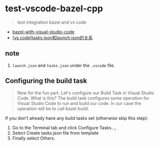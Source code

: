 # test-vscode-bazel-cpp

>test integration bazel and vs code

- [bazel-with-visual-studio-code](https://shanee.io/blog/2019/05/28/bazel-with-visual-studio-code/)
- [[vs code]tasks.json和launch.json的关系](https://segmentfault.com/a/1190000020802648)

## note

1. `launch.json` and `tasks.json` under the `.vscode` file.

## Configuring the build task

>Now for the fun part. Let's configure our Build Task in Visual Studio Code.
>What is this?
>The build task configures some operation for Visual Studio Code to run and build our code. In our case the operation will be to call bazel build.

If you don't already have any build tasks set (otherwise skip this step):

1. Go to the Terminal tab and click Configure Tasks...,
2. Select Create tasks.json file from template
3. Finally select Others.
